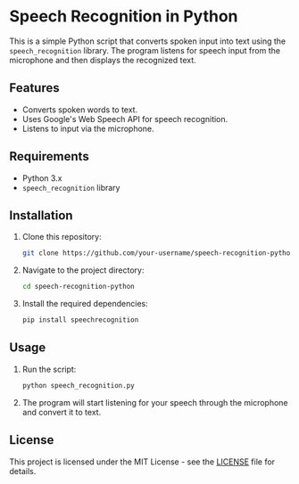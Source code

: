 # Speech Recognition in Python

This is a simple Python script that converts spoken input into text using the `speech_recognition` library. The program listens for speech input from the microphone and then displays the recognized text.

## Features
- Converts spoken words to text.
- Uses Google's Web Speech API for speech recognition.
- Listens to input via the microphone.

## Requirements
- Python 3.x
- `speech_recognition` library

## Installation

1. Clone this repository:

    ```bash
    git clone https://github.com/your-username/speech-recognition-python.git
    ```

2. Navigate to the project directory:

    ```bash
    cd speech-recognition-python
    ```

3. Install the required dependencies:

    ```bash
    pip install speechrecognition
    ```

## Usage

1. Run the script:

    ```bash
    python speech_recognition.py
    ```

2. The program will start listening for your speech through the microphone and convert it to text.

## License

This project is licensed under the MIT License - see the [LICENSE](LICENSE) file for details.
